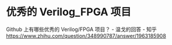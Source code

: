 # 优秀的 Verilog_FPGA 项目


Github 上有哪些优秀的 Verilog/FPGA 项目？ - 温戈的回答 - 知乎
https://www.zhihu.com/question/348990787/answer/1963185908






